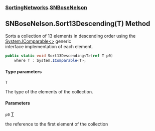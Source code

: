 ### [SortingNetworks](SortingNetworks.md 'SortingNetworks').[SNBoseNelson](SortingNetworks.SNBoseNelson.md 'SortingNetworks.SNBoseNelson')

## SNBoseNelson.Sort13Descending<T>(T) Method

Sorts a collection of 13 elements in descending order using the [System.IComparable&lt;&gt;](https://docs.microsoft.com/en-us/dotnet/api/System.IComparable-1 'System.IComparable`1') generic  
interface implementation of each element.

```csharp
public static void Sort13Descending<T>(ref T p0)
    where T : System.IComparable<T>;
```
#### Type parameters

<a name='SortingNetworks.SNBoseNelson.Sort13Descending_T_(T).T'></a>

`T`

The type of the elements of the collection.
#### Parameters

<a name='SortingNetworks.SNBoseNelson.Sort13Descending_T_(T).p0'></a>

`p0` [T](SortingNetworks.SNBoseNelson.Sort13Descending_T_(T).md#SortingNetworks.SNBoseNelson.Sort13Descending_T_(T).T 'SortingNetworks.SNBoseNelson.Sort13Descending<T>(T).T')

the reference to the first element of the collection